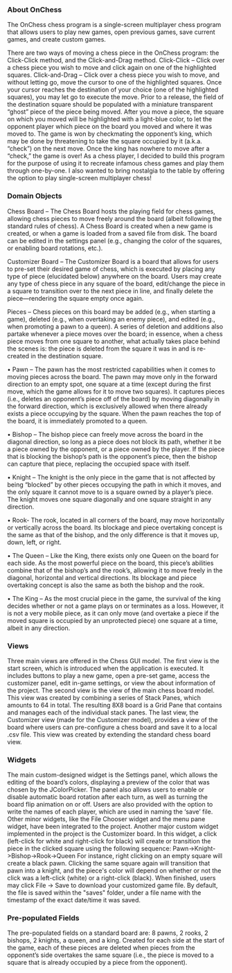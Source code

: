 ### About OnChess
The OnChess chess program is a single-screen multiplayer chess program that allows users to play new games, open previous games, save current games, and create custom games.

There are two ways of moving a chess piece in the OnChess program: the Click-Click method, and the Click-and-Drag method.
Click-Click – Click over a chess piece you wish to move and click again on one of the highlighted squares.
Click-and-Drag – Click over a chess piece you wish to move, and without letting go, move the cursor to one of the highlighted squares. Once your cursor reaches the destination of your choice (one of the highlighted squares), you may let go to execute the move. Prior to a release, the field of the destination square should be populated with a miniature transparent “ghost” piece of the piece being moved.
After you move a piece, the square on which you moved will be highlighted with a light-blue color, to let the opponent player which piece on the board you moved and where it was moved to.
The game is won by checkmating the opponent’s king, which may be done by threatening to take the square occupied by it (a.k.a. “check”) on the next move. Once the king has nowhere to move after a “check,” the game is over!
As a chess player, I decided to build this program for the purpose of using it to recreate infamous chess games and play them through one-by-one. I also wanted to bring nostalgia to the table by offering the option to play single-screen multiplayer chess!


### Domain Objects
Chess Board – The Chess Board hosts the playing field for chess games, allowing chess pieces to move freely around the board (albeit following the standard rules of chess). A Chess Board is created when a new game is created, or when a game is loaded from a saved file from disk. The board can be edited in the settings panel (e.g., changing the color of the squares, or enabling board rotations, etc.).

Customizer Board – The Customizer Board is a board that allows for users to pre-set their desired game of chess, which is executed by placing any type of piece (elucidated below) anywhere on the board. Users may create any type of chess piece in any square of the board, edit/change the piece in a square to transition over to the next piece in line, and finally delete the piece—rendering the square empty once again.

Pieces – Chess pieces on this board may be added (e.g., when starting a game), deleted (e.g., when overtaking an enemy piece), and edited (e.g., when promoting a pawn to a queen). A series of deletion and additions also partake whenever a piece moves over the board; in essence, when a chess piece moves from one square to another, what actually takes place behind the scenes is: the piece is deleted from the square it was in and is re-created in the destination square.

•	Pawn – The pawn has the most restricted capabilities when it comes to moving pieces across the board. The pawn may move only in the forward direction to an empty spot, one square at a time (except during the first move, which the game allows for it to move two squares). It captures pieces (i.e., deletes an opponent’s piece off of the board) by moving diagonally in the forward direction, which is exclusively allowed when there already exists a piece occupying by the square. When the pawn reaches the top of the board, it is immediately promoted to a queen.

•	Bishop – The bishop piece can freely move across the board in the diagonal direction, so long as a piece does not block its path, whether it be a piece owned by the opponent, or a piece owned by the player. If the piece that is blocking the bishop’s path is the opponent’s piece, then the bishop can capture that piece, replacing the occupied space with itself.

•	Knight – The knight is the only piece in the game that is not affected by being “blocked” by other pieces occupying the path in which it moves, and the only square it cannot move to is a square owned by a player’s piece. The knight moves one square diagonally and one square straight in any direction.

•	Rook- The rook, located in all corners of the board, may move horizontally or vertically across the board. Its blockage and piece overtaking concept is the same as that of the bishop, and the only difference is that it moves up, down, left, or right.

•	The Queen – Like the King, there exists only one Queen on the board for each side. As the most powerful piece on the board, this piece’s abilities combine that of the bishop’s and the rook’s, allowing it to move freely in the diagonal, horizontal and vertical directions. Its blockage and piece overtaking concept is also the same as both the bishop and the rook.

•	The King – As the most crucial  piece in the game, the survival of the king decides whether or not a game plays on or terminates as a loss. However, it is not a very mobile piece, as it can only move (and overtake a piece if the moved square is occupied by an unprotected piece) one square at a time, albeit in any direction.


### Views
Three main views are offered in the Chess GUI model. 
The first view is the start screen, which is introduced when the application is executed. It includes buttons to play a new game, open a pre-set game, access the customizer panel, edit in-game settings, or view the about information of the project. 
The second view is the view of the main chess board model. This view was created by combining a series of Stack Panes, which amounts to 64 in total. The resulting 8X8 board is a Grid Pane that contains and manages each of the individual stack panes.
The last view, the Customizer view (made for the Customizer model), provides a view of the board where users can pre-configure a chess board and save it to a local .csv file. This view was created by extending the standard chess board view.


### Widgets
The main custom-designed widget is the Settings panel, which allows the editing of the board’s colors, displaying a preview of the color that was chosen by the JColorPicker. The panel also allows users to enable or disable automatic board rotation after each turn, as well as turning the board flip animation on or off. Users are also provided with the option to write the names of each player, which are used in naming the ‘save’ file. Other minor widgets, like the File Chooser widget and the menu pane widget, have been integrated to the project.
Another major custom widget implemented in the project is the Customizer board. In this widget, a click (left-click for white and right-click for black) will create or transition the piece in the clicked square using the following sequence: Pawn->Knight->Bishop->Rook->Queen 
For instance, right clicking on an empty square will create a black pawn. Clicking the same square again will transition that pawn into a knight, and the piece's color will depend on whether or not the click was a left-click (white) or a right-click (black).
When finished, users may click File -> Save to download your customized game file. By default, the file is saved within the "saves" folder, under a file name with the timestamp of the exact date/time it was saved.



### Pre-populated Fields
The pre-populated fields on a standard board are: 8 pawns, 2 rooks, 2 bishops, 2 knights, a queen, and a king. Created for each side at the start of the game, each of these pieces are deleted when pieces from the opponent’s side overtakes the same square (i.e., the piece is moved to a square that is already occupied by a piece from the opponent).

